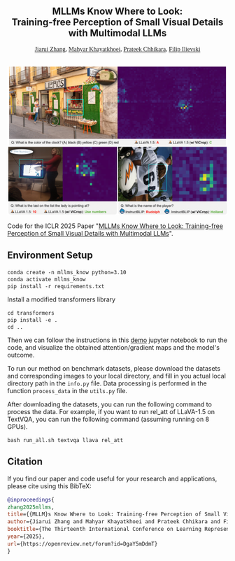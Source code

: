<p align="center">
  <h2 align="center" style="margin-top: -30px;">MLLMs Know Where to Look: <br>Training-free Perception of Small Visual Details with Multimodal LLMs</h2>
</p>

<div style="font-family: charter;" align="center">
    <a href="https://saccharomycetes.github.io/" target="_blank">Jiarui Zhang</a>,
    <a href="https://mahyarkoy.github.io/" target="_blank">Mahyar Khayatkhoei</a>,
    <a href="https://www.prateekchhikara.com/" target="_blank">Prateek Chhikara</a>,
    <a href="https://www.ilievski.info/" target="_blank">Filip Ilievski</a>
</div>

<br>

<p align="center">
  <img src="images/method_case.png" alt="Geoperception" width="600">
</p>




Code for the ICLR 2025 Paper "[MLLMs Know Where to Look: Training-free Perception of Small Visual Details with Multimodal LLMs](https://openreview.net/forum?id=DgaY5mDdmT)".


## Environment Setup
```
conda create -n mllms_know python=3.10
conda activate mllms_know
pip install -r requirements.txt
```
Install a modified transformers library
```
cd transformers
pip install -e .
cd ..
```

Then we can follow the instructions in this [demo](quick_start.ipynb) jupyter notebook to run the code, and visualize the obtained attention/gradient maps and the model's outcome.

To run our method on benchmark datasets, please download the datasets and corresponding images to your local directory, and fill in you actual local directory path in the `info.py` file. Data processing is performed in the function `process_data` in the `utils.py` file.

After downloading the datasets, you can run the following command to process the data. For example, if you want to run rel_att of LLaVA-1.5 on TextVQA, you can run the following command (assuming running on 8 GPUs).
```
bash run_all.sh textvqa llava rel_att
```


## Citation

If you find our paper and code useful for your research and applications, please cite using this BibTeX:
```bibtex 
@inproceedings{
zhang2025mllms,
title={{MLLM}s Know Where to Look: Training-free Perception of Small Visual Details with Multimodal {LLM}s},
author={Jiarui Zhang and Mahyar Khayatkhoei and Prateek Chhikara and Filip Ilievski},
booktitle={The Thirteenth International Conference on Learning Representations},
year={2025},
url={https://openreview.net/forum?id=DgaY5mDdmT}
}
```